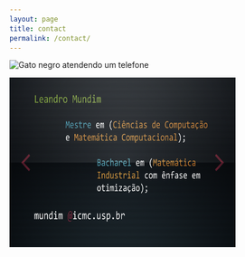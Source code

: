```yaml
---
layout: page
title: contact
permalink: /contact/
---
```


![Gato negro atendendo um telefone](http://wdy.h-cdn.co/assets/cm/15/08/54ea956d1dff3_-_10-cat-with-phone-2.jpg)

<img src="contato.png" alt="cartao" width="400" height="300">

